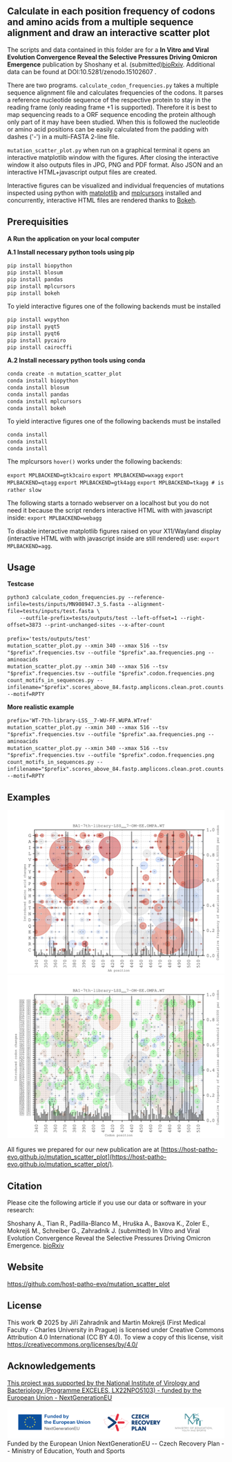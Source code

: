 ## Calculate in each position frequency of codons and amino acids from a multiple sequence alignment and draw an interactive scatter plot

The scripts and data contained in this folder are for a **In Vitro and Viral Evolution Convergence Reveal the Selective Pressures Driving Omicron Emergence** publication by Shoshany et al. (submitted)[bioRxiv](https://www.biorxiv.org/content/10.1101/2025.04.23.650148v1). Additional data can be found at DOI:10.5281/zenodo.15102607 .

There are two programs.
`calculate_codon_frequencies.py` takes a multiple sequence alignment file and calculates frequencies of the codons. It parses a reference nucleotide sequence of the respective protein to stay in the reading frame (only reading frame +1 is supported). Therefore it is best to map sequencing reads to a ORF sequence encoding the protein although only part of it may have been studied. When this is followed the nucleotide or amino acid positions can be easily calculated from the padding with dashes ('-') in a multi-FASTA 2-line file.

`mutation_scatter_plot.py` when run on a graphical terminal it opens an interactive matplotlib window with the figures. After closing the interactive window it also outputs files in JPG, PNG and PDF format. Also JSON and an interactive HTML+javascript output files are created.

Interactive figures can be visualized and individual frequencies of mutations inspected using python with [matplotlib](https://matplotlib.org/) and [mplcursors](https://pypi.org/project/mplcursors/) installed and concurrently, interactive HTML files are rendered thanks to [Bokeh](https://bokeh.org/).


## Prerequisities

**A Run the application on your local computer**

**A.1 Install necessary python tools using pip**

```
pip install biopython
pip install blosum
pip install pandas
pip install mplcursors
pip install bokeh
```

To yield interactive figures one of the following backends must be installed

```
pip install wxpython
pip install pyqt5
pip install pyqt6
pip install pycairo
pip install cairocffi
```

**A.2 Install necessary python tools using conda**

```
conda create -n mutation_scatter_plot
conda install biopython
conda install blosum
conda install pandas
conda install mplcursors
conda install bokeh
```

To yield interactive figures one of the following backends must be installed

```
conda install 
conda install 
conda install 
```


The mplcursors `hover()` works under the following backends:

`export MPLBACKEND=gtk3cairo`
`export MPLBACKEND=wxagg`
`export MPLBACKEND=qtagg`
`export MPLBACKEND=gtk4agg`
`export MPLBACKEND=tkagg # is rather slow`

The following starts a tornado webserver on a localhost but you do not need it because the script renders interactive HTML with with javascript inside:
`export MPLBACKEND=webagg`


To disable interactive matplotlib figures raised on your X11/Wayland display (interactive HTML with with javascript inside are still rendered) use:
`export MPLBACKEND=agg`.


## Usage


**Testcase**
```
python3 calculate_codon_frequencies.py --reference-infile=tests/inputs/MN908947.3_S.fasta --alignment-file=tests/inputs/test.fasta \
    --outfile-prefix=tests/outputs/test --left-offset=1 --right-offset=3873 --print-unchanged-sites --x-after-count

prefix='tests/outputs/test'
mutation_scatter_plot.py --xmin 340 --xmax 516 --tsv "$prefix".frequencies.tsv --outfile "$prefix".aa.frequencies.png --aminoacids
mutation_scatter_plot.py --xmin 340 --xmax 516 --tsv "$prefix".frequencies.tsv --outfile "$prefix".codon.frequencies.png
count_motifs_in_sequences.py --infilename="$prefix".scores_above_84.fastp.amplicons.clean.prot.counts.fasta --motif=RPTY
```

**More realistic example**
```
prefix='WT-7th-library-LSS__7-WU-FF.WUPA.WTref'
mutation_scatter_plot.py --xmin 340 --xmax 516 --tsv "$prefix".frequencies.tsv --outfile "$prefix".aa.frequencies.png --aminoacids
mutation_scatter_plot.py --xmin 340 --xmax 516 --tsv "$prefix".frequencies.tsv --outfile "$prefix".codon.frequencies.png
count_motifs_in_sequences.py --infilename="$prefix".scores_above_84.fastp.amplicons.clean.prot.counts.fasta --motif=RPTY
```

## Examples

![BA1-7th-library-LSS__7-OM-EE.OMPA.WTref.aa.frequencies.jpg](data/outputs/aa/jpg/BA1-7th-library-LSS__7-OM-EE.OMPA.WTref.aa.frequencies.jpg)
![BA1-7th-library-LSS__7-OM-EE.OMPA.WTref.codon.frequencies.jpg](data/outputs/codon/jpg/BA1-7th-library-LSS__7-OM-EE.OMPA.WTref.codon.frequencies.jpg)

All figures we prepared for our new publication are at [https://host-patho-evo.github.io/mutation_scatter_plot](https://host-patho-evo.github.io/mutation_scatter_plot/).


## Citation

Please cite the following article if you use our data or software in your research:

Shoshany A., Tian R., Padilla-Blanco M., Hruška A., Baxova K., Zoler E., Mokrejš M., Schreiber G., Zahradník J. (submitted) In Vitro and Viral Evolution Convergence Reveal the Selective Pressures Driving Omicron Emergence. [bioRxiv](https://www.biorxiv.org/content/10.1101/2025.04.23.650148v1)


## Website

https://github.com/host-patho-evo/mutation_scatter_plot


## License

This work © 2025 by Jiří Zahradník and Martin Mokrejš (First Medical Faculty - Charles University in Prague) is licensed under Creative Commons Attribution 4.0 International (CC BY 4.0). To view a copy of this license, visit https://creativecommons.org/licenses/by/4.0/


## Acknowledgements
[This project was supported by the National Institute of Virology and Bacteriology (Programme EXCELES, LX22NPO5103) - funded by the European Union - NextGenerationEU](https://nivb.cz/en/)

![logos/loga_hlavicka_colour_ENG.png](logos/loga_hlavicka_colour_ENG.png)Funded by the European Union NextGenerationEU -- Czech Recovery Plan -- Ministry of Education, Youth and Sports

